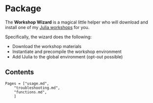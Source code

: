 # Package

The **Workshop Wizard** is a magical little helper who will download and
install one of my [Julia workshops](http://www.carstenbauer.eu/#workshops) for you.

Specifically, the wizard does the following:

* Download the workshop materials
* Instantiate and precompile the workshop environment
* Add IJulia to the global environment (opt-out possible)

## Contents

```@contents
Pages = ["usage.md",
    "troubleshooting.md",
    "functions.md",
    ]
```

